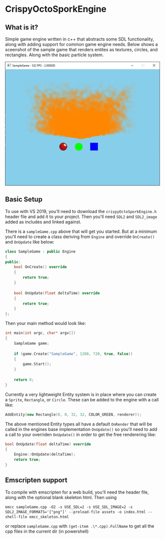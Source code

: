 # CrispyOctoSporkEngine

## What is it?
Simple game engine written in c++ that abstracts some SDL functionality, along with adding support for common game engine needs.
Below shows a sceenshot of the sample game that renders entites as textures, circles, and rectangles. Along with the basic particle system.

![Screenshot](https://github.com/JeremySayers/CrispyOctoSporkEngine/blob/master/image.png?raw=true)

## Basic Setup
To use with VS 2019, you'll need to download the `crispyOctoSporkEngine.h` header file and add it to your project.
Then you'll need `SDL2` and `SDL2_image` added as includes and linked against.

There is a `sampleGame.cpp` above that will get you started. But at a minimum you'll need to create a class deriving from `Engine` and override `OnCreate()` and `OnUpdate` like below:
```c++
class SampleGame : public Engine
{
public:
	bool OnCreate() override
	{
		return true;
	}
  
	bool OnUpdate(float deltaTime) override
	{
		return true;
	}
};
```

Then your main method would look like:
```c++
int main(int argc, char* argv[])
{
	SampleGame game;

	if (game.Create("SampleGame", 1280, 720, true, false))
	{
		game.Start();
	}

	return 0;
}
```

Currently a very lightweight Entity system is in place where you can create a `Sprite`, `Rectangle`, or `Circle`. These can be added to the engine with a call like:
```c++
AddEntity(new Rectangle(0, 0, 32, 32, COLOR_GREEN, renderer));
```

The above mentioned Entity types all have a default `OnRender` that will be called in the engines base implementation `OnUpdate()` so you'll need to add a call to your overriden `OnUpdate()` in order to get the free renderering like:
```c++
bool OnUpdate(float deltaTime) override
{
	Engine::OnUpdate(deltaTime);
	return true;
}
```

## Emscripten support
To compile with emscripten for a web build, you'll need the header file, along with the optional blank skeleton html.
Then using
```
emcc sampleGame.cpp -O2 -s USE_SDL=2 -s USE_SDL_IMAGE=2 -s SDL2_IMAGE_FORMATS='["png"]' --preload-file assets -o index.html --shell-file emcc_skeleton.html
```
or replace `sampleGame.cpp` with `(get-item .\*.cpp).FullName` to get all the cpp files in the current dir (in powershell)
